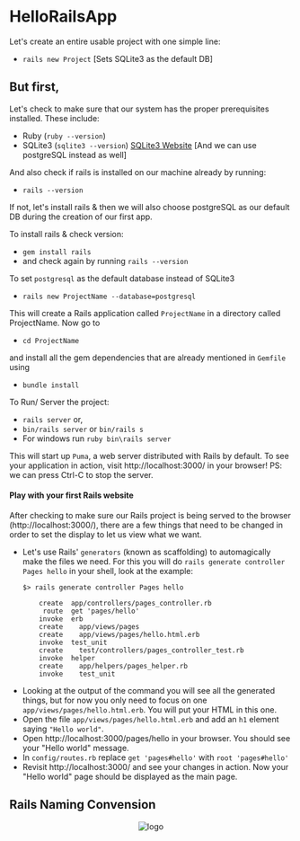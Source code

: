 # HelloRailsApp
Let's create an entire usable project with one simple line: 
- `rails new Project` [Sets SQLite3 as the default DB]

## But first,
Let's check to make sure that our system has the proper prerequisites installed. 
These include:
- Ruby (`ruby --version`) 
- SQLite3 (`sqlite3 --version`) [SQLite3 Website](https://www.sqlite.org/index.html)
[And we can use postgreSQL instead as well]

And also check if rails is installed on our machine already by running: 
- `rails --version`

If not, let's install rails & then we will also choose postgreSQL as our default DB during the creation of our first app.

To install rails & check version: 
- `gem install rails`
- and check again by running `rails --version`

To set `postgresql` as the default database instead of SQLite3
- `rails new ProjectName --database=postgresql`

This will create a Rails application called `ProjectName` in a directory called ProjectName. Now go to
- `cd ProjectName`

and install all the gem dependencies that are already mentioned in `Gemfile` using 
- `bundle install`

To Run/ Server the project: 
- `rails server` or, 
- `bin/rails server` or `bin/rails s`
- For windows run `ruby bin\rails server`

This will start up `Puma`, a web server distributed with Rails by default. To see your application in action, visit http://localhost:3000/ in your browser!
PS: we can press Ctrl-C to stop the server.

#### Play with your first Rails website

After checking to make sure our Rails project is being served to the browser (http://localhost:3000/), there are a few things that need to be changed in order to set the display to let us view what we want.  

- Let's use Rails' `generators` (known as scaffolding) to automagically make the files we need. For this you will do `rails generate controller Pages hello` in your shell, look at the example:
  ```
  $> rails generate controller Pages hello

      create  app/controllers/pages_controller.rb
       route  get 'pages/hello'
      invoke  erb
      create    app/views/pages
      create    app/views/pages/hello.html.erb
      invoke  test_unit
      create    test/controllers/pages_controller_test.rb
      invoke  helper
      create    app/helpers/pages_helper.rb
      invoke    test_unit
  ```
- Looking at the output of the command you will see all the generated things, but for now you only need to focus on one `app/views/pages/hello.html.erb`. You will put your HTML in this one.
- Open the file `app/views/pages/hello.html.erb` and add an `h1` element saying `"Hello world"`.
- Open http://localhost:3000/pages/hello in your browser. You should see your "Hello world" message.
- In `config/routes.rb` replace `get 'pages#hello'` with `root 'pages#hello'`
- Revisit http://localhost:3000/ and see your changes in action. Now your "Hello world" page should be displayed as the main page.

## Rails Naming Convension
<div align="center">
  <img src="./railsNamingConvension.png" alt="logo" width="auto"  height="auto" />
  <br/>
</div>
